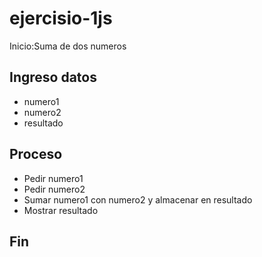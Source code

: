 # ejercisio-1js
Inicio:Suma de dos numeros 
## Ingreso datos
 - numero1
 - numero2
 - resultado
## Proceso
 - Pedir numero1
 - Pedir numero2
 - Sumar numero1 con numero2 y almacenar en resultado
 - Mostrar resultado 
## Fin